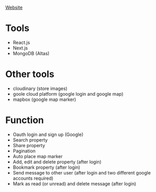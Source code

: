 [Website](https://property-nextjs-ten.vercel.app)

# Tools
- React.js
- Next.js
- MongoDB (Altas)

# Other tools
- cloudinary (store images)
- goole cloud platform (google login and google map)
- mapbox (google map marker)

# Function
- Oauth login and sign up (Google)
- Search property
- Share property
- Pagination
- Auto place map marker
- Add, edit and delete property (after login)
- Bookmark property (after login)
- Send message to other user (after login and two different google accounts required)
- Mark as read (or unread) and delete message (after login)
